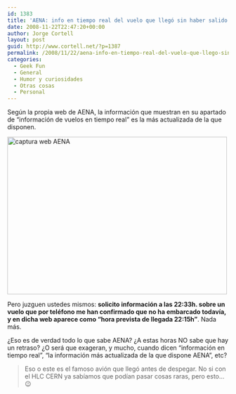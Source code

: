 ```yaml
---
id: 1383
title: 'AENA: info en tiempo real del vuelo que llegó sin haber salido'
date: 2008-11-22T22:47:20+00:00
author: Jorge Cortell
layout: post
guid: http://www.cortell.net/?p=1387
permalink: /2008/11/22/aena-info-en-tiempo-real-del-vuelo-que-llego-sin-haber-salido/
categories:
  - Geek Fun
  - General
  - Humor y curiosidades
  - Otras cosas
  - Personal
---
```

Según la propia web de AENA, la información que muestran en su apartado de &#8220;información de vuelos en tiempo real&#8221; es la más actualizada de la que disponen.

<img src="http://farm4.static.flickr.com/3043/3050461023_4aaa75cc4a.jpg" alt="captura web AENA" width="500" height="359" />

Pero juzguen ustedes mismos: **solicito información a las 22:33h. sobre un vuelo que por teléfono me han confirmado que no ha embarcado todavía, y en dicha web aparece como &#8220;hora prevista de llegada 22:15h&#8221;**. Nada más.

¿Eso es de verdad todo lo que sabe AENA? ¿A estas horas NO sabe que hay un retraso? ¿O será que exageran, y mucho, cuando dicen &#8220;información en tiempo real&#8221;, &#8220;la información más actualizada de la que dispone AENA&#8221;, etc?

> Eso o este es el famoso avión que llegó antes de despegar. No si con el HLC CERN ya sabíamos que podían pasar cosas raras, pero esto&#8230; 😉